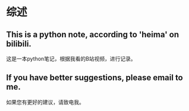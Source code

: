 # 综述

## This is a python note, according to 'heima' on bilibili.

这是一本python笔记，根据我看的B站视频，进行记录。

## If you have better suggestions, please email to me.

如果您有更好的建议，请致电我。
